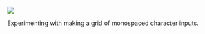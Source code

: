 ![](https://db-feed.s3.amazonaws.com/legacy/Screen_Shot_2018_06_11_at_9_19_15_PM-1528766414567.png)

Experimenting with making a grid of monospaced character inputs.
